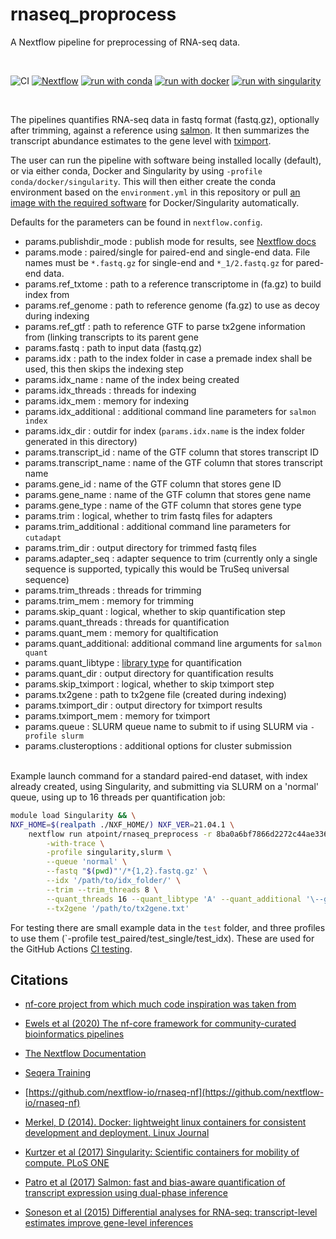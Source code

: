 # rnaseq_proprocess

A Nextflow pipeline for preprocessing of RNA-seq data.

<br>

![CI](https://github.com/ATpoint/rnaseq_preprocess/actions/workflows/CI.yml/badge.svg)
[![Nextflow](https://img.shields.io/badge/nextflow%20DSL2-%E2%89%A521.04.0-23aa62.svg?labelColor=000000)](https://www.nextflow.io/)
[![run with conda](http://img.shields.io/badge/run%20with-conda-3EB049?labelColor=000000&logo=anaconda)](https://docs.conda.io/en/latest/)
[![run with docker](https://img.shields.io/badge/run%20with-docker-0db7ed?labelColor=000000&logo=docker)](https://www.docker.com/)
[![run with singularity](https://img.shields.io/badge/run%20with-singularity-1d355c.svg?labelColor=000000)](https://sylabs.io/docs/)

<br>

The pipelines quantifies RNA-seq data in fastq format (fastq.gz), optionally after trimming, against a reference using [salmon](https://github.com/COMBINE-lab/salmon). It then summarizes the transcript abundance estimates to the gene level with [tximport](https://bioconductor.org/packages/release/bioc/html/tximport.html). 

The user can run the pipeline with software being installed locally (default), or via either conda, Docker and Singularity by using `-profile conda/docker/singularity`. This will then either create the conda environment based on the `environment.yml` in this repository or pull [an image with the required software](https://hub.docker.com/r/atpoint/rnaseq_preprocess/tags?page=1&ordering=last_updated) for Docker/Singularity automatically.

Defaults for the parameters can be found in `nextflow.config`. 

- params.publishdir_mode : publish mode for results, see [Nextflow docs](https://www.nextflow.io/docs/latest/process.html#publishdir)
- params.mode            : paired/single for paired-end and single-end data. File names must be `*.fastq.gz` for single-end and `*_1/2.fastq.gz` for pared-end data.
- params.ref_txtome      : path to a reference transcriptome in (fa.gz) to build index from
- params.ref_genome      : path to reference genome (fa.gz) to use as decoy during indexing
- params.ref_gtf         : path to reference GTF to parse tx2gene information from (linking transcripts to its parent gene
- params.fastq           : path to input data (fastq.gz)
- params.idx             : path to the index folder in case a premade index shall be used, this then skips the indexing step
- params.idx_name        : name of the index being created
- params.idx_threads     : threads for indexing
- params.idx_mem         : memory for indexing
- params.idx_additional  : additional command line parameters for `salmon index`
- params.idx_dir         : outdir for index (`params.idx.name` is the index folder generated in this directory)
- params.transcript_id   : name of the GTF column that stores transcript ID
- params.transcript_name : name of the GTF column that stores transcript name
- params.gene_id         : name of the GTF column that stores gene ID
- params.gene_name       : name of the GTF column that stores gene name
- params.gene_type       : name of the GTF column that stores gene type
- params.trim            : logical, whether to trim fastq files for adapters
- params.trim_additional : additional command line parameters for `cutadapt`
- params.trim_dir        : output directory for trimmed fastq files
- params.adapter_seq     : adapter sequence to trim (currently only a single sequence is supported, typically this would be TruSeq universal sequence)
- params.trim_threads    : threads for trimming
- params.trim_mem        : memory for trimming
- params.skip_quant      : logical, whether to skip quantification step
- params.quant_threads   : threads for quantification
- params.quant_mem       : memory for qualtification
- params.quant_additional: additional command line arguments for `salmon quant`
- params.quant_libtype   : [library type](https://salmon.readthedocs.io/en/latest/library_type.html) for quantification
- params.quant_dir       : output directory for quantification results
- params.skip_tximport   : logical, whether to skip tximport step
- params.tx2gene         : path to tx2gene file (created during indexing)
- params.tximport_dir    : output directory for tximport results
- params.tximport_mem    : memory for tximport
- params.queue           : SLURM queue name to submit to if using SLURM via `-profile slurm`
- params.clusteroptions  : additional options for cluster submission

<br>
Example launch command for a standard paired-end dataset, with index already created, using Singularity, and submitting via SLURM on a 'normal' queue,
using up to 16 threads per quantification job:
<br>

```bash
module load Singularity && \
NXF_HOME=$(realpath ./NXF_HOME/) NXF_VER=21.04.1 \
    nextflow run atpoint/rnaseq_preprocess -r 8ba0a6bf7866d2272c44ae33613373134af41ae4 \
        -with-trace \
        -profile singularity,slurm \
        --queue 'normal' \
        --fastq "$(pwd)"'/*{1,2}.fastq.gz' \
        --idx '/path/to/idx_folder/' \
        --trim --trim_threads 8 \
        --quant_threads 16 --quant_libtype 'A' --quant_additional '\--gcBias --seqBias' \
        --tx2gene '/path/to/tx2gene.txt'      
```

For testing there are small example data in the `test` folder, and three profiles to use them (`-profile test_paired/test_single/test_idx). These are used for the GitHub Actions [CI testing](https://github.com/ATpoint/rnaseq_preprocess/blob/main/.github/workflows/CI.yml).

## Citations

-  [nf-core project from which much code inspiration was taken from](https://nf-co.re/)

-  [Ewels et al (2020) The nf-core framework for community-curated bioinformatics pipelines](https://www.nature.com/articles/s41587-020-0439-x)

-  [The Nextflow Documentation](https://www.nextflow.io/docs/latest/index.html#)

-  [Seqera Training](https://seqera.io/training/)

-  [https://github.com/nextflow-io/rnaseq-nf](https://github.com/nextflow-io/rnaseq-nf)

-  [Merkel, D (2014). Docker: lightweight linux containers for consistent development and deployment. Linux Journal](https://dl.acm.org/doi/10.5555/2600239.2600241)

-  [Kurtzer et al (2017) Singularity: Scientific containers for mobility of compute. PLoS ONE](https://journals.plos.org/plosone/article?id=10.1371/journal.pone.0177459)

-  [Patro et al (2017) Salmon: fast and bias-aware quantification of transcript expression using dual-phase inference](https://www.ncbi.nlm.nih.gov/pmc/articles/PMC5600148/)

-  [Soneson et al (2015) Differential analyses for RNA-seq: transcript-level estimates improve gene-level inferences](https://f1000research.com/articles/4-1521/v2)
